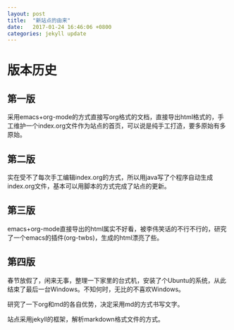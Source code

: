 ```yaml
---
layout: post
title:  "新站点的由来"
date:   2017-01-24 16:46:06 +0800
categories: jekyll update
---
```

# 版本历史
## 第一版
采用emacs+org-mode的方式直接写org格式的文档，直接导出html格式的，手工维护一个index.org文件作为站点的首页，可以说是纯手工打造，要多原始有多原始。
## 第二版
实在受不了每次手工编辑index.org的方式，所以用java写了个程序自动生成index.org文件，基本可以用脚本的方式完成了站点的更新。
## 第三版
emacs+org-mode直接导出的html属实不好看，被李伟笑话的不行不行的，研究了一个emacs的插件(org-twbs)，生成的html漂亮了些。
## 第四版
春节放假了，闲来无事，整理一下家里的台式机，安装了个Ubuntu的系统，从此结束了最后一台Windows。不知何时，无比的不喜欢Windows。

研究了一下org和md的各自优势，决定采用md的方式书写文字。

站点采用jekyll的框架，解析markdown格式文件的方式。
